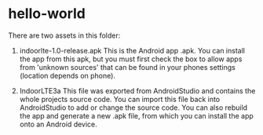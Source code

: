 # hello-world
There are two assets in this folder:

1. indoorlte-1.0-release.apk
	This is the Android app .apk. You can install the app from this apk, but you must 
	first check the box to allow apps from 'unknown sources' that can be found in your 
	phones settings (location depends on phone).
	
2. IndoorLTE3a
	This file was exported from AndroidStudio and contains the whole projects source code.
	You can import this file back into AndroidStudio to add or change the source code. You 
	can also rebuild the app and generate a new .apk file, from which you can install the 
	app onto an Android device.
